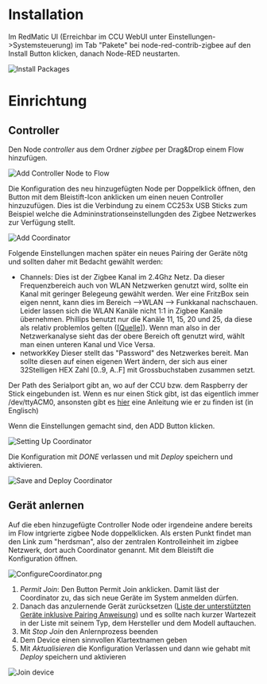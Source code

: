 # Installation
Im RedMatic UI (Erreichbar im CCU WebUI unter Einstellungen->Systemsteuerung) im Tab "Pakete" bei node-red-contrib-zigbee auf den Install Button klicken, danach Node-RED neustarten.

![Install Packages](images/zigbee/InstallPackage.png)

# Einrichtung
## Controller
Den Node _controller_ aus dem Ordner _zigbee_ per Drag&Drop einem Flow hinzufügen.

![Add Controller Node to Flow](images/zigbee/AddControllerNode.png)

Die Konfiguration des neu hinzugefügten Node per Doppelklick öffnen, den Button mit dem Bleistift-Icon anklicken um einen neuen Controller hinzuzufügen. Dies ist die Verbindung zu einem CC253x USB Sticks zum Beispiel welche die Admininstrationseinstellungden des Zigbee Netzwerkes zur Verfügung stellt.

![Add Coordinator](images/zigbee/AddCoordinator.png)

Folgende Einstellungen machen später ein neues Pairing der Geräte nötg und sollten daher mit Bedacht gewählt werden:
* Channels:
Dies ist der Zigbee Kanal im 2.4Ghz Netz. Da dieser Frequenzbereich auch von WLAN Netzwerken genutzt wird, sollte ein Kanal mit geringer Belegeung gewählt werden. Wer eine FritzBox sein eigen nennt, kann dies im Bereich -->WLAN --> Funkkanal nachschauen. Leider lassen sich die WLAN Kanäle nicht 1:1 in Zigbee Kanäle übernehmen. Phillips benutzt nur die Kanäle 11, 15, 20 und 25, da diese als relativ problemlos gelten ([[Quelle](https://www.digitalzimmer.de/artikel/wissen/philips-hue-zigbee-kanalwechsel/)]). Wenn man also in der Netzwerkanalyse sieht das der obere Bereich oft genutzt wird, wählt man einen unteren Kanal und Vice Versa.
* networkKey
Dieser stellt das "Password" des Netzwerkes bereit. Man sollte diesen auf einen eigenen Wert ändern, der sich aus einer 32Stelligen HEX Zahl [0..9, A..F] mit Grossbuchstaben zusammen setzt.

Der Path des Serialport gibt an, wo auf der CCU bzw. dem Raspberry der Stick eingebunden ist. Wenn es nur einen Stick gibt, ist das eigentlich immer /dev/ttyACM0, ansonsten gibt es [hier](https://www.zigbee2mqtt.io/getting_started/running_zigbee2mqtt.html) eine Anleitung wie er zu finden ist (in Englisch)

Wenn die Einstellungen gemacht sind, den ADD Button klicken.

![Setting Up Coordinator](images/zigbee/SettingsCoordinator.png)

Die Konfiguration mit _DONE_ verlassen und mit _Deploy_ speichern und aktivieren.

![Save and Deploy Coordinator](images/zigbee/SaveAndDeployCoordinator.png)

## Gerät anlernen
Auf die eben hinzugefügte Controller Node oder irgendeine andere bereits im Flow intgrierte zigbee Node doppelklicken. Als ersten Punkt findet man den Link zum "herdsman", also der zentralen Kontrolleinheit im zigbee Netzwerk, dort auch Coordinator genannt. Mit dem Bleistift die Konfiguration öffnen.

![ConfigureCoordinator.png](images/zigbee/)

1. _Permit Join_:
Den Button Permit Join anklicken. Damit läst der Coordinator zu, das sich neue Geräte im System anmelden dürfen.
1. Danach das anzulernende Gerät zurücksetzen ([Liste der unterstützten Geräte inklusive Pairing Anweisung](https://www.zigbee2mqtt.io/information/supported_devices.html)) und es sollte nach kurzer Wartezeit in der Liste mit seinem Typ, dem Hersteller und dem Modell auftauchen.
1. Mit _Stop Join_ den Anlernprozess beenden
1. Dem Device einen sinnvollen Klartextnamen geben
1. Mit _Aktualisieren_ die Konfiguration Verlassen und dann wie gehabt mit _Deploy_ speichern und aktivieren

![Join device](images/zigbee/AddDevice.png)
